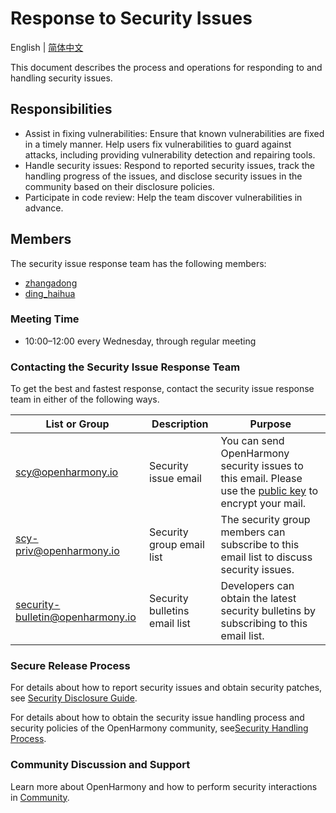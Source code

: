 # Response to Security Issues
English | [简体中文](./README.md)

This document describes the process and operations for responding to and handling security issues.


## Responsibilities

+ Assist in fixing vulnerabilities: Ensure that known vulnerabilities are fixed in a timely manner. Help users fix vulnerabilities to guard against attacks, including providing vulnerability detection and repairing tools.
+ Handle security issues: Respond to reported security issues, track the handling progress of the issues, and disclose security issues in the community based on their disclosure policies.
+ Participate in code review: Help the team discover vulnerabilities in advance.


## Members

The security issue response team has the following members:

+ [zhangadong](https://gitee.com/zhangadong)
+ [ding_haihua](https://gitee.com/ding_haihua)



### Meeting Time

- 10:00–12:00 every Wednesday, through regular meeting



### Contacting the Security Issue Response Team

To get the best and fastest response, contact the security issue response team in either of the following ways.

| List or Group                             | Description    | Purpose                                                       |
| -------------------------------------- | ------- | ------------------------------------------------------------ |
| scy@openharmony.io                 | Security issue email | You can send OpenHarmony security issues to this email. Please use the [public key](/publicKey/Scy-OpenHarmony_publickey.asc) to encrypt your mail.|
| scy-priv@openharmony.io            | Security group email list | The security group members can subscribe to this email list to discuss security issues. |
| security-bulletin@openharmony.io   | Security bulletins email list | Developers can obtain the latest security bulletins by subscribing to this email list. |



### Secure Release Process

For details about how to report security issues and obtain security patches, see [Security Disclosure Guide](/en/security-process/security-disclosure.md).

For details about how to obtain the security issue handling process and security policies of the OpenHarmony community, see[Security Handling Process](/en/security-process/README.md).



### Community Discussion and Support

Learn more about OpenHarmony and how to perform security interactions in [Community](https://gitee.com/openharmony).
